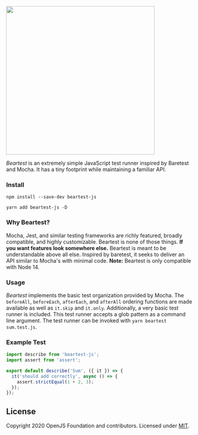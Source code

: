 <img src="https://beartest-js.s3.amazonaws.com/beartest-logo.png" width="400">

_Beartest_ is an extremely simple JavaScript test runner inspired by Baretest and Mocha. It has a tiny footprint while maintaining a familiar API.

### Install

```
npm install --save-dev beartest-js
```

```
yarn add beartest-js -D
```

### Why Beartest?

Mocha, Jest, and similar testing frameworks are richly featured, broadly compatible, and highly customizable. Beartest is none of those things.
**If you want features look somewhere else.** Beartest is meant to be understandable above all else. Inspired by baretest, it seeks to deliver an
API similar to Mocha's with minimal code. **Note:** Beartest is only compatible with Node 14.

### Usage

_Beartest_ implements the basic test organization provided by Mocha. The `beforeAll`, `beforeEach`, `afterEach`, and `afterAll` ordering functions are made available as well as `it.skip` and `it.only`. Additionally, a very basic test runner is included. This test runner accepts a glob pattern as a command line argument. The test runner can be invoked with `yarn beartest sum.test.js`.

### Example Test

```javascript
import describe from 'beartest-js';
import assert from 'assert';

export default describe('Sum', ({ it }) => {
  it('should add correctly', async () => {
    assert.strictEqual(1 + 2, 3);
  });
});
```

## License

Copyright 2020 OpenJS Foundation and contributors. Licensed under [MIT](./LICENSE).

